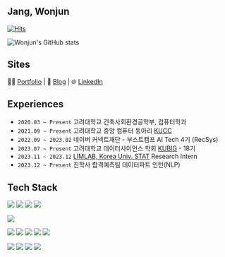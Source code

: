 ## Jang, Wonjun

[![Hits](https://hits.seeyoufarm.com/api/count/incr/badge.svg?url=https%3A%2F%2Fgithub.com%2Fjwj51720&count_bg=%2379C83D&title_bg=%23555555&icon=&icon_color=%23E7E7E7&title=hits&edge_flat=false)](https://hits.seeyoufarm.com)
<!--
**jwj51720/jwj51720** is a ✨ _special_ ✨ repository because its `README.md` (this file) appears on your GitHub profile.

Here are some ideas to get you started:

- 🔭 I’m currently working on ...
- 🌱 I’m currently learning ...
- 👯 I’m looking to collaborate on ...
- 🤔 I’m looking for help with ...
- 💬 Ask me about ...
- 📫 How to reach me: ...
- 😄 Pronouns: ...
- ⚡ Fun fact: ...
-->
![Wonjun's GitHub stats](https://github-readme-stats.vercel.app/api?username=jwj51720&show_icons=true&theme=vue&count_private=true)

## Sites
👨‍💻 [Portfolio](https://enchanted-gum-e41.notion.site/Portfolio-b0ed1f56e0704a8ab6addb3ace4f344e) | 📒 [Blog](https://velog.io/@jwj51720) | 🌐 [LinkedIn](https://www.linkedin.com/in/%EC%9B%90%EC%A4%80-%EC%9E%A5-30497825a/)

## Experiences
- `2020.03 ~ Present` 고려대학교 건축사회환경공학부, 컴퓨터학과
- `2021.09 ~ Present` 고려대학교 중앙 컴퓨터 동아리 [KUCC](https://kucc.co.kr/)
- `2022.09 ~ 2023.02` 네이버 커넥트재단 - 부스트캠프 AI Tech 4기 (RecSys)
- `2023.07 ~ Present` 고려대학교 데이터사이언스 학회 [KUBIG](http://kubigkorea.com/) - 18기
- `2023.11 ~ 2023.12` [LIMLAB, Korea Univ. STAT](https://www.sungbin-lim.net/LIM) Research Intern
- `2023.12 ~ Present` 진학사 합격예측팀 데이터파트 인턴(NLP)

## Tech Stack
<img src="https://img.shields.io/badge/Python-3776AB?style=flat&logo=Python&logoColor=white"/> <img src="https://img.shields.io/badge/-A8B9CC?style=flat&logo=C&logoColor=white"/> <img src="https://img.shields.io/badge/JavaScript-F7DF1E?style=flat&logo=javascript&logoColor=white"/> <img src="https://img.shields.io/badge/php-777BB4?style=flat&logo=php&logoColor=white"/> 

<img src="https://img.shields.io/badge/MariaDB-003545?style=flat&logo=mariadb&logoColor=white"/>

<img src="https://img.shields.io/badge/PyTorch-%23EE4C2C.svg?style=flat&logo=PyTorch&logoColor=white"/> <img src="https://img.shields.io/badge/tensorflow-FF6F00?style=flat&logo=tensorflow&logoColor=white"/> <img src="https://img.shields.io/badge/scikitlearn-F7931E?style=flat&logo=scikitlearn&logoColor=white"/> <img src="https://img.shields.io/badge/React-61DAFB?style=flat&logo=react&logoColor=white"/> <img src="https://img.shields.io/badge/Streamlit-FF4B4B?style=flat&logo=Streamlit&logoColor=white"/>

<img src="https://img.shields.io/badge/Git-F05032?style=flat&logo=Git&logoColor=white"/> <img src="https://img.shields.io/badge/GitHub-181717?style=flat&logo=GitHub&logoColor=white"/> <img src="https://img.shields.io/badge/Bitbucket-0052CC?style=flat&logo=Bitbucket&logoColor=white"/> <img src="https://img.shields.io/badge/Notion-000000?style=flat&logo=Notion&logoColor=white"/>
